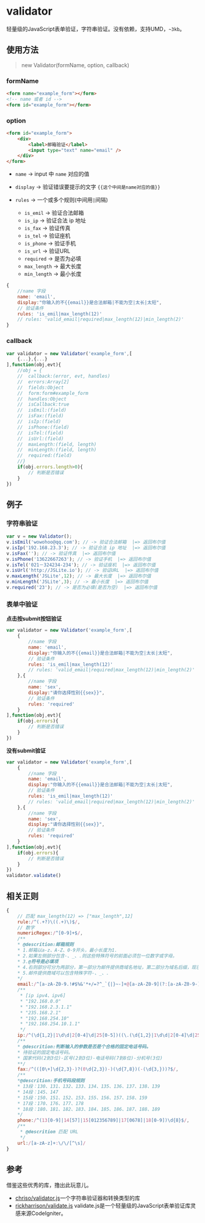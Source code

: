 # validator

轻量级的JavaScript表单验证，字符串验证。没有依赖，支持UMD，`~3kb`。

## 使用方法

> new Validator(formName, option, callback)

### formName

```html 
<form name="example_form"></form>
<!-- name 或者 id -->
<form id="example_form"></form>
```

### option

```html 
<form id="example_form">
    <div>
        <label>邮箱验证</label>
        <input type="text" name="email" />
    </div>
</form>
```

- `name` -> input 中 `name` 对应的值
- `display` -> 验证错误要提示的文字 `{{这个中间是name对应的值}}` 
- `rules` -> 一个或多个规则(中间用`|`间隔)

    - `is_emil` -> 验证合法邮箱
    - `is_ip` -> 验证合法 ip 地址
    - `is_fax` -> 验证传真
    - `is_tel` -> 验证座机
    - `is_phone` -> 验证手机
    - `is_url` -> 验证URL
    - `required` -> 是否为必填
    - `max_length` -> 最大长度
    - `min_length` -> 最小长度

```js 
{
    //name 字段
    name: 'email',
    display:"你输入的不{{email}}是合法邮箱|不能为空|太长|太短",
    // 验证条件
    rules: 'is_emil|max_length(12)'
    // rules: 'valid_email|required|max_length(12)|min_length(2)'
}
```

### callback

```js 
var validator = new Validator('example_form',[
    {...},{...}
],function(obj,evt){
    //obj = {
    //  callback:(error, evt, handles)
    //  errors:Array[2]
    //  fields:Object
    //  form:form#example_form
    //  handles:Object
    //  isCallback:true
    //  isEmil:(field)
    //  isFax:(field)
    //  isIp:(field)
    //  isPhone:(field)
    //  isTel:(field)
    //  isUrl:(field)
    //  maxLength:(field, length)
    //  minLength:(field, length)
    //  required:(field)
    //} 
    if(obj.errors.length>0){
        // 判断是否错误
    }
})
```

## 例子

### 字符串验证 

```js
var v = new Validator();
v.isEmil('wowohoo@qq.com'); // -> 验证合法邮箱  |=> 返回布尔值
v.isIp('192.168.23.3'); // -> 验证合法 ip 地址  |=> 返回布尔值
v.isFax(''); // -> 验证传真  |=> 返回布尔值
v.isPhone('13622667263'); // -> 验证手机  |=> 返回布尔值
v.isTel('021－324234-234'); // -> 验证座机  |=> 返回布尔值
v.isUrl('http://JSLite.io'); // -> 验证URL  |=> 返回布尔值
v.maxLength('JSLite',12); // -> 最大长度  |=> 返回布尔值
v.minLength('JSLite',3); // -> 最小长度  |=> 返回布尔值
v.required('23'); // -> 是否为必填(是否为空)  |=> 返回布尔值
```

### 表单中验证

**点击按submit按钮验证** 

```js 
var validator = new Validator('example_form',[
    {
        //name 字段
        name: 'email',
        display:"你输入的不{{email}}是合法邮箱|不能为空|太长|太短",
        // 验证条件
        rules: 'is_emil|max_length(12)'
        // rules: 'valid_email|required|max_length(12)|min_length(2)'
    },{
        //name 字段
        name: 'sex',
        display:"请你选择性别{{sex}}",
        // 验证条件
        rules: 'required'
    }
],function(obj,evt){
    if(obj.errors){
        // 判断是否错误
    }
})
```

**没有submit验证**

```js 
var validator = new Validator('example_form',[
    {
        //name 字段
        name: 'email',
        display:"你输入的不{{email}}是合法邮箱|不能为空|太长|太短",
        // 验证条件
        rules: 'is_emil|max_length(12)'
        // rules: 'valid_email|required|max_length(12)|min_length(2)'
    },{
        //name 字段
        name: 'sex',
        display:"请你选择性别{{sex}}",
        // 验证条件
        rules: 'required'
    }
],function(obj,evt){
    if(obj.errors){
        // 判断是否错误
    }
})
validator.validate()
```


## 相关正则

```js 
{
    // 匹配 max_length(12) => ["max_length",12]
    rule:/^(.+?)\((.+)\)$/,
    // 数字
    numericRegex:/^[0-9]+$/,
    /**
    * @descrition:邮箱规则
    * 1.邮箱以a-z、A-Z、0-9开头，最小长度为1.
    * 2.如果左侧部分包含-、_、.则这些特殊符号的前面必须包一位数字或字母。
    * 3.@符号是必填项
    * 4.右则部分可分为两部分，第一部分为邮件提供商域名地址，第二部分为域名后缀，现已知的最短为2位。最长的为6为。
    * 5.邮件提供商域可以包含特殊字符-、_、.
    */
    email:/^[a-zA-Z0-9.!#$%&'*+/=?^_`{|}~-]+@[a-zA-Z0-9](?:[a-zA-Z0-9-]{0,61}[a-zA-Z0-9])?(?:\.[a-zA-Z0-9](?:[a-zA-Z0-9-]{0,61}[a-zA-Z0-9])?)*$/,
    /**
     * [ip ipv4、ipv6]
     * "192.168.0.0"
     * "192.168.2.3.1.1"
     * "235.168.2.1"
     * "192.168.254.10"
     * "192.168.254.10.1.1"
     */
    ip:/^(\d{1,2}|1\d\d|2[0-4]\d|25[0-5])((\.(\d{1,2}|1\d\d|2[0-4]\d|25[0-5])){3}|(\.(\d{1,2}|1\d\d|2[0-4]\d|25[0-5])){5})$/,
    /**
    * @descrition:判断输入的参数是否是个合格的固定电话号码。
    * 待验证的固定电话号码。
    * 国家代码(2到3位)-区号(2到3位)-电话号码(7到8位)-分机号(3位)
    **/
    fax:/^(([0\+]\d{2,3}-)?(0\d{2,3})-)(\d{7,8})(-(\d{3,}))?$/,
    /**
    *@descrition:手机号码段规则
    * 13段：130、131、132、133、134、135、136、137、138、139
    * 14段：145、147
    * 15段：150、151、152、153、155、156、157、158、159
    * 17段：170、176、177、178
    * 18段：180、181、182、183、184、185、186、187、188、189
    */
    phone:/^(13[0-9]|14[57]|15[012356789]|17[0678]|18[0-9])\d{8}$/,
    /**
     * @descrition 匹配 URL
     */
    url:/[a-zA-z]+:\/\/[^\s]/
}
```


## 参考

借鉴这些优秀的库，撸出此玩意儿。

- [chriso/validator.js](https://github.com/chriso/validator.js)一个字符串验证器和转换类型的库
- [rickharrison/validate.js](https://github.com/rickharrison/validate.js) validate.js是一个轻量级的JavaScript表单验证库灵感来源CodeIgniter。